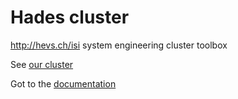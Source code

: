 # Hades cluster
http://hevs.ch/isi system engineering cluster toolbox

See [our cluster](http://www.hevs.ch/en/rad-instituts/institute-of-systems-engineering/projects/centre-de-calcul-hades-10743)

Got to the [documentation](http://hevs-isi.github.io/hades/)
